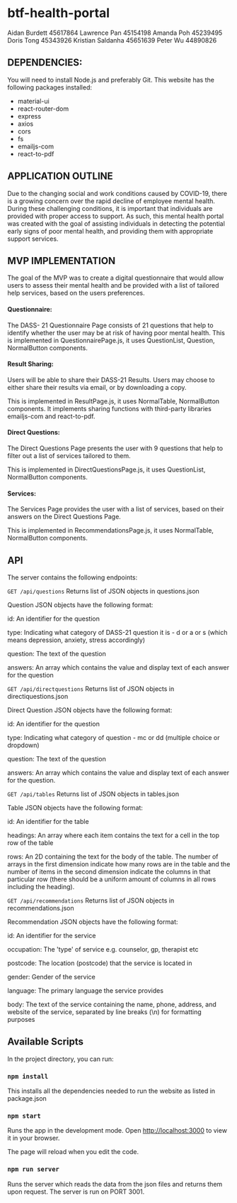# btf-health-portal

Aidan Burdett 45617864
Lawrence Pan 45154198
Amanda Poh 45239495
Doris Tong 45343926
Kristian Saldanha 45651639
Peter Wu 44890826

## DEPENDENCIES:

You will need to install Node.js and preferably Git.
This website has the following packages installed:

- material-ui
- react-router-dom
- express
- axios
- cors
- fs
- emailjs-com
- react-to-pdf

## APPLICATION OUTLINE

Due to the changing social and work conditions caused by COVID-19, there is a growing concern over the rapid decline of employee mental health. During these challenging conditions, it is important that individuals are provided with proper access to support. As such, this mental health portal was created with the goal of assisting individuals in detecting the potential early signs of poor mental health, and providing them with appropriate support services.

## MVP IMPLEMENTATION

The goal of the MVP was to create a digital questionnaire that would allow users to assess their mental health and be provided with a list of tailored help services, based on the users preferences.

#### Questionnaire:

The DASS- 21 Questionnaire Page consists of 21 questions that help to identify whether the user may be at risk of having poor mental health.
This is implemented in QuestionnairePage.js, it uses QuestionList, Question, NormalButton components.

#### Result Sharing:

Users will be able to share their DASS-21 Results. Users may choose to either share their results via email, or by downloading a copy.

This is implemented in ResultPage.js, it uses NormalTable, NormalButton components. It implements sharing functions with third-party libraries emailjs-com and react-to-pdf.

#### Direct Questions:

The Direct Questions Page presents the user with 9 questions that help to filter out a list of services tailored to them.

This is implemented in DirectQuestionsPage.js, it uses QuestionList, NormalButton components.

#### Services:

The Services Page provides the user with a list of services, based on their answers on the Direct Questions Page.

This is implemented in RecommendationsPage.js, it uses NormalTable, NormalButton components.

## API

The server contains the following endpoints:

`GET /api/questions`
Returns list of JSON objects in questions.json

Question JSON objects have the following format:

id: An identifier for the question

type: Indicating what category of DASS-21 question it is - d or a or s (which means depression, anxiety, stress accordingly)

question: The text of the question

answers: An array which contains the value and display text of each answer for the question

`GET /api/directquestions`
Returns list of JSON objects in directiquestions.json

Direct Question JSON objects have the following format:

id: An identifier for the question

type: Indicating what category of question - mc or dd (multiple choice or dropdown)

question: The text of the question

answers: An array which contains the value and display text of each answer for the question.

`GET /api/tables`
Returns list of JSON objects in tables.json

Table JSON objects have the following format:

id: An identifier for the table

headings: An array where each item contains the text for a cell in the top row of the table

rows: An 2D containing the text for the body of the table. The number of arrays in the first dimension indicate how many rows are in the table and the number of items in the second dimension indicate the columns in that particular row (there should be a uniform amount of columns in all rows including the heading).

`GET /api/recommendations`
Returns list of JSON objects in recommendations.json

Recommendation JSON objects have the following format:

id: An identifier for the service

occupation: The 'type' of service e.g. counselor, gp, therapist etc

postcode: The location (postcode) that the service is located in

gender: Gender of the service

language: The primary language the service provides

body: The text of the service containing the name, phone, address, and website of the service, separated by line breaks (\\n) for formatting purposes

## Available Scripts

In the project directory, you can run:

### `npm install`

This installs all the dependencies needed to run the website as listed in package.json

### `npm start`

Runs the app in the development mode.
Open [http://localhost:3000](http://localhost:3000) to view it in your browser.

The page will reload when you edit the code.

### `npm run server`

Runs the server which reads the data from the json files and returns them upon request. The server is run on PORT 3001.
